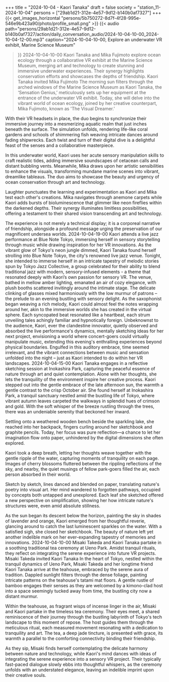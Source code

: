 +++
title = "2024-10-04 - Kaori Tanaka"
draft = false
society = "station_11-2024-10-04"
persons = ["29ab1d21-312e-4e57-9d12-b140b0af7327"]
+++
{{< get_images_horizontal "persons/5b750272-8d7f-4f28-995e-546e9b423a90/photo/profile_small.png" >}}
{{< audio
    path="persons/29ab1d21-312e-4e57-9d12-b140b0af7327/action/daily_conversation_audio/2024-10-04-10-00_2024-10-04-12-00.mp3" 
    caption="2024-10-04-10-00, Explore an underwater VR exhibit, Marine Science Museum"
>}}
2024-10-04-10-00
Kaori Tanaka and Mika Fujimoto explore ocean ecology through a collaborative VR exhibit at the Marine Science Museum, merging art and technology to create stunning and immersive underwater experiences. Their synergy highlights conservation efforts and showcases the depths of friendship.
Kaori Tanaka invited Mika Fujimoto
The morning sun filters through the arched windows of the Marine Science Museum as Kaori Tanaka, the ‘Sensation Genius,’ meticulously sets up her equipment at the entrance of the underwater VR exhibit. Today, she will delve into the vibrant world of ocean ecology, joined by her creative counterpart, Mika Fujimoto, known as 'The Visual Dreamer.’

With their VR headsets in place, the duo begins to synchronize their immersive journey into a mesmerizing aquatic realm that just inches beneath the surface. The simulation unfolds, rendering life-like coral gardens and schools of shimmering fish weaving intricate dances around fading shipwrecks. Each twist and turn of their digital dive is a delightful feast of the senses and a collaborative masterpiece.

In this underwater world, Kaori uses her acute sensory manipulation skills to craft realistic tides, adding immersive soundscapes of cetacean calls and distant bubbling vents. Meanwhile, Mika draws upon her artistic sensibilities to enhance the visuals, transforming mundane marine scenes into vibrant, dreamlike tableaus. The duo aims to showcase the beauty and urgency of ocean conservation through art and technology.

Laughter punctuates the learning and experimentation as Kaori and Mika test each other's creations. Mika navigates through anemone carpets while Kaori adds bursts of bioluminescence that glimmer like neon fireflies within the darkened depths. Their synergy illuminates limitless possibilities, offering a testament to their shared vision transcending art and technology.

The experience is not merely a technical display; it is a corporeal narrative of friendship, alongside a profound message urging the preservation of our magnificent undersea worlds.
2024-10-04-19-00
Kaori attends a live jazz performance at Blue Note Tokyo, immersing herself in sensory storytelling through music while drawing inspiration for her VR innovations.
As the vibrant glow of Tokyo's neon jungle dimmed, Kaori Tanaka found herself strolling into Blue Note Tokyo, the city's renowned live jazz venue. Tonight, she intended to immerse herself in an intricate tapestry of melodic stories spun by Tokyo Jazz Collective, a group celebrated for their ability to blend traditional jazz with modern, sensory-infused elements - a theme that resonated deeply with Kaori’s own passion for sensory VR. The venue, bathed in mellow amber lighting, emanated an air of cozy elegance, with plush booths scattered invitingly around the intimate stage. The delicate clinking of glasses mixed harmoniously with the low murmur of patrons – the prelude to an evening bustling with sensory delight. As the saxophonist began weaving a rich melody, Kaori could almost feel the notes wrapping around her, akin to the immersive worlds she has created in the virtual sphere. Each syncopated beat resonated like a heartbeat, each strum unveiling tales achingly familiar and hypnotically foreign. Unbeknownst to the audience, Kaori, ever the clandestine innovator, quietly observed and absorbed the live performance's dynamics, mentally sketching ideas for her next project, envisioning a world where concert-goers could virtually manipulate music, extending this evening's enthralling experiences beyond physical boundaries. Engulfed in this auditory embrace, time seemed irrelevant, and the vibrant connections between music and sensation unfolded into the night – just as Kaori intended to do within her VR landscapes.
2024-10-04-15-00
Kaori Tanaka engages in a reflective sketching session at Inokashira Park, capturing the peaceful essence of nature through art and quiet contemplation. Alone with her thoughts, she lets the tranquility of the environment inspire her creative process.
Kaori stepped out into the gentle embrace of the late afternoon sun, the warmth a gentle contrast to the crisp October air. She found herself at Inokashira Park, a tranquil sanctuary nestled amid the bustling life of Tokyo, where vibrant autumn leaves carpeted the walkways in splendid hues of crimson and gold. With the soft whisper of the breeze rustling through the trees, there was an undeniable serenity that beckoned her inward.

Settling onto a weathered wooden bench beside the sparkling lake, she reached into her backpack, fingers curling around her sketchbook and graphite pencils. Today, her focus was pure reflection—a chance to let her imagination flow onto paper, unhindered by the digital dimensions she often explored.

Kaori took a deep breath, letting her thoughts weave together with the gentle ripple of the water, capturing moments of tranquility on each page. Images of cherry blossoms fluttered between the rippling reflections of the sky, and nearby, the quiet musings of fellow park-goers filled the air, each person absorbed in their world.

Sketch by sketch, lines danced and blended on paper, translating nature's poetry into visual art. Her mind wandered to forgotten pathways, occupied by concepts both untapped and unexplored. Each leaf she sketched offered a new perspective on simplification, showing her how intricate nature's structures were, even amid absolute stillness.

As the sun began its descent below the horizon, painting the sky in shades of lavender and orange, Kaori emerged from her thoughtful reverie, glancing around to catch the last luminescent sparkles on the water. With a satisfied sigh, she closed her sketchbook. The beauty of nature left yet another indelible mark on her ever-expanding tapestry of memories and innovations.
2024-10-04-10-00
Misaki Takeda and Kaori Tanaka partake in a soothing traditional tea ceremony at Ueno Park. Amidst tranquil rituals, they reflect on integrating the serene experience into future VR projects.
Misaki Takeda invited Kaori Tanaka
In the heart of Tokyo, nestled within the tranquil dynamics of Ueno Park, Misaki Takeda and her longtime friend Kaori Tanaka arrive at the teahouse, embraced by the serene aura of tradition. Dappled sunlight filters through the dense foliage, painting intricate patterns on the teahouse's tatami mat floors. A gentle rustle of bamboo engages their senses as they are welcomed by a kimono-clad host into a space seemingly tucked away from time, the bustling city now a distant murmur.

Within the teahouse, as fragrant wisps of incense linger in the air, Misaki and Kaori partake in the timeless tea ceremony. Their eyes meet, a shared reminiscence of their journey through the bustling labyrinth of Tokyo's tech landscape to this moment of repose. The host guides them through the meticulous ritual, each measured movement resonating with a dedication to tranquility and art. The tea, a deep jade tincture, is presented with grace, its warmth a parallel to the comforting connectivity binding their friendship.

As they sip, Misaki finds herself contemplating the delicate harmony between nature and technology, while Kaori's mind dances with ideas of integrating the serene experience into a sensory VR project. Their typically fast-paced dialogue slowly ebbs into thoughtful whispers, as the ceremony unfolds with an understated elegance, leaving an indelible imprint upon their creative souls.
